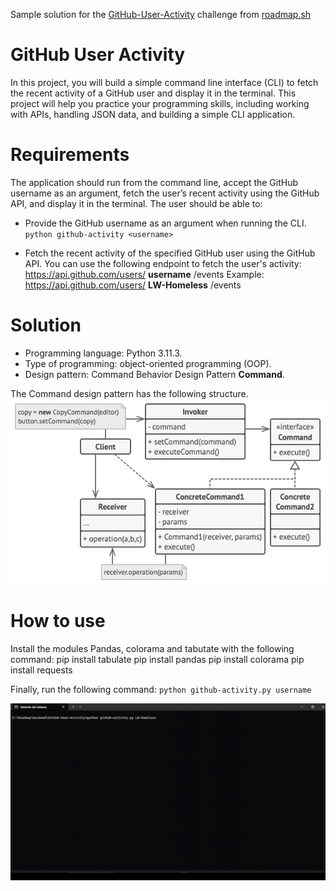 Sample solution for the [GitHub-User-Activity](https://roadmap.sh/projects/github-user-activity) challenge from [roadmap.sh](https://roadmap.sh)

# GitHub User Activity
In this project, you will build a simple command line interface (CLI) to fetch the recent activity of a GitHub user and display it in the terminal. This project will help you practice your programming skills, including working with APIs, handling JSON data, and building a simple CLI application.

# Requirements
The application should run from the command line, accept the GitHub username as an argument, fetch the user’s recent activity using the GitHub API, and display it in the terminal. The user should be able to:

- Provide the GitHub username as an argument when running the CLI.
`python github-activity <username>`

- Fetch the recent activity of the specified GitHub user using the GitHub API. You can use the following endpoint to fetch the user's activity:
 https://api.github.com/users/ **username** /events
 Example:  https://api.github.com/users/ **LW-Homeless** /events

# Solution
- Programming language: Python 3.11.3.
- Type of programming: object-oriented programming (OOP).
- Design pattern: Command Behavior Design Pattern **Command**.

The Command design pattern has the following structure.
![image](https://github.com/LW-Homeless/roadmap/blob/main/backend/task-tracker/structure.png) 
# How to use
Install the modules Pandas, colorama and tabutate with the following command:
pip install tabulate
pip install pandas 
pip install colorama
pip install requests

Finally, run the following command:
`python github-activity.py username`

![video](https://github.com/LW-Homeless/roadmap/blob/main/backend/GitHub-User-Activity/video.gif)
